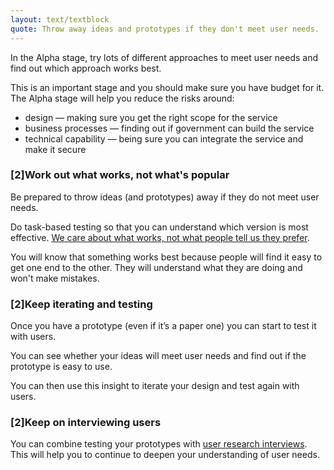 ```yaml
---
layout: text/textblock
quote: Throw away ideas and prototypes if they don't meet user needs.
---
```


In the Alpha stage, try lots of different approaches to meet user needs and find out which approach works best.

This is an important stage and you should make sure you have budget for it. The Alpha stage will help you reduce the risks around:
- design — making sure you get the right scope for the service
- business processes — finding out if government can build the service
- technical capability — being sure you can integrate the service and make it secure

### [2]Work out what works, not what's popular

Be prepared to throw ideas (and prototypes) away if they do not meet user needs.

Do task-based testing so that you can understand which version is most effective. [We care about what works, not what people tell us they prefer](https://userresearch.blog.gov.uk/2017/04/18/why-we-care-more-about-effectiveness-than-efficiency-or-satisfaction/).

You will know that something works best because people will find it easy to get one end to the other. They will understand what they are doing and won't make mistakes.

### [2]Keep iterating and testing

Once you have a prototype (even if it’s a paper one) you can start to test it with users.

You can see whether your ideas will meet user needs and find out if the prototype is easy to use.

You can then use this insight to iterate your design and test again with users.

### [2]Keep on interviewing users

You can combine testing your prototypes with [user research interviews](/user-research/interviewing-users/). This will help you to continue to deepen your understanding of user needs.
